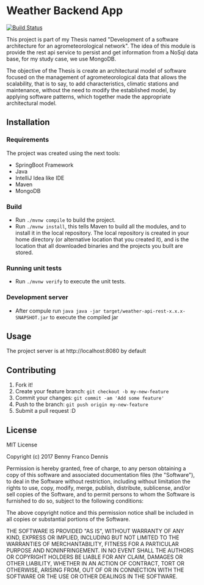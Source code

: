 # Weather Backend App

[![Build Status](https://travis-ci.org/BennyFranco/weather-api-rest.svg?branch=master)](https://travis-ci.org/BennyFranco/weather-api-rest)

This project is part of my Thesis named "Development of a software architecture for an agrometeorological network".
The idea of this module is provide the rest api service to persist and get information from a NoSql data base, for my
study case, we use MongoDB.

The objective of the Thesis is create an architectural model of software focused on the management of agrometeorological data that allows the scalability, that is to say, to add characteristics, climatic stations and maintenance, without the need to modify the established model, by applying software patterns, which together made the appropriate architectural model.


## Installation

### Requirements

The project was created using the next tools:
* SpringBoot Framework
* Java
* IntelliJ Idea like IDE
* Maven
* MongoDB

### Build

* Run `./mvnw compile` to build the project. 
* Run `./mvnw install`, this tells Maven to build all the modules, and to install it in the local repository. The local repository is created in your home directory (or alternative location that you created it), and is the location that all downloaded binaries and the projects you built are stored.

### Running unit tests

* Run `./mvnw verify` to execute the unit tests.

### Development server
* After compule run `java java -jar target/weather-api-rest-x.x.x-SNAPSHOT.jar` to execute the compiled jar

## Usage

The project server is at http://localhost:8080 by default

## Contributing

1. Fork it!
2. Create your feature branch: `git checkout -b my-new-feature`
3. Commit your changes: `git commit -am 'Add some feature'`
4. Push to the branch: `git push origin my-new-feature`
5. Submit a pull request :D

## License

MIT License

Copyright (c) 2017 Benny Franco Dennis

Permission is hereby granted, free of charge, to any person obtaining a copy
of this software and associated documentation files (the "Software"), to deal
in the Software without restriction, including without limitation the rights
to use, copy, modify, merge, publish, distribute, sublicense, and/or sell
copies of the Software, and to permit persons to whom the Software is
furnished to do so, subject to the following conditions:

The above copyright notice and this permission notice shall be included in all
copies or substantial portions of the Software.

THE SOFTWARE IS PROVIDED "AS IS", WITHOUT WARRANTY OF ANY KIND, EXPRESS OR
IMPLIED, INCLUDING BUT NOT LIMITED TO THE WARRANTIES OF MERCHANTABILITY,
FITNESS FOR A PARTICULAR PURPOSE AND NONINFRINGEMENT. IN NO EVENT SHALL THE
AUTHORS OR COPYRIGHT HOLDERS BE LIABLE FOR ANY CLAIM, DAMAGES OR OTHER
LIABILITY, WHETHER IN AN ACTION OF CONTRACT, TORT OR OTHERWISE, ARISING FROM,
OUT OF OR IN CONNECTION WITH THE SOFTWARE OR THE USE OR OTHER DEALINGS IN THE
SOFTWARE.
